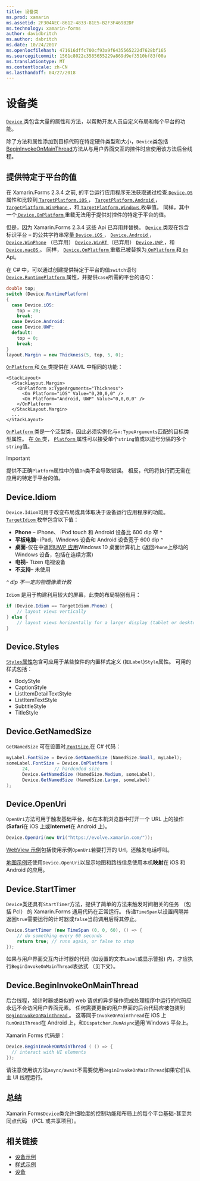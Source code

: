 ```yaml
---
title: 设备类
ms.prod: xamarin
ms.assetid: 2F304AEC-8612-4833-81E5-B2F3F469B2DF
ms.technology: xamarin-forms
author: davidbritch
ms.author: dabritch
ms.date: 10/24/2017
ms.openlocfilehash: 471616dffc700cf93a9f6435565222d7628bf165
ms.sourcegitcommit: 1561c8022c3585655229a869d9ef3510bf83f00a
ms.translationtype: MT
ms.contentlocale: zh-CN
ms.lasthandoff: 04/27/2018
---
```

# <a name="device-class"></a>设备类

[ `Device` ](https://developer.xamarin.com/api/type/Xamarin.Forms.Device/)类包含大量的属性和方法，以帮助开发人员自定义布局和每个平台的功能。

除了方法和属性添加到目标代码在特定硬件类型和大小，`Device`类包括[BeginInvokeOnMainThread](#Device_BeginInvokeOnMainThread)方法从与用户界面交互的控件时应使用该方法后台线程。

<a name="providing-platform-values" />

## <a name="providing-platform-specific-values"></a>提供特定于平台的值

在 Xamarin.Forms 2.3.4 之前, 的平台运行应用程序无法获取通过检查[ `Device.OS` ](https://developer.xamarin.com/api/property/Xamarin.Forms.Device.OS/)属性和比较到[ `TargetPlatform.iOS` ](https://developer.xamarin.com/api/field/Xamarin.Forms.TargetPlatform.iOS/)， [`TargetPlatform.Android` ](https://developer.xamarin.com/api/field/Xamarin.Forms.TargetPlatform.Android/)， [ `TargetPlatform.WinPhone` ](https://developer.xamarin.com/api/field/Xamarin.Forms.TargetPlatform.WinPhone/)，和[ `TargetPlatform.Windows` ](https://developer.xamarin.com/api/field/Xamarin.Forms.TargetPlatform.Windows/)枚举值。 同样，其中一个[ `Device.OnPlatform` ](https://developer.xamarin.com/api/member/Xamarin.Forms.Device.OnPlatform/p/System.Action/System.Action/System.Action/System.Action/)重载无法用于提供对控件的特定于平台的值。

但是，因为 Xamarin.Forms 2.3.4 这些 Api 已弃用并替换。 [ `Device` ](https://developer.xamarin.com/api/type/Xamarin.Forms.Device/)类现在包含标识平台 – 的公共字符串常量[ `Device.iOS` ](https://developer.xamarin.com/api/field/Xamarin.Forms.Device.iOS/)， [ `Device.Android` ](https://developer.xamarin.com/api/field/Xamarin.Forms.Device.Android/)， [ `Device.WinPhone`](https://developer.xamarin.com/api/field/Xamarin.Forms.Device.WinPhone/) （已弃用） [ `Device.WinRT` ](https://developer.xamarin.com/api/field/Xamarin.Forms.Device.WinRT/) （已弃用） [ `Device.UWP` ](https://developer.xamarin.com/api/field/Xamarin.Forms.Device.UWP/)，和[ `Device.macOS` ](https://developer.xamarin.com/api/field/Xamarin.Forms.Device.macOS/)。 同样， [ `Device.OnPlatform` ](https://developer.xamarin.com/api/member/Xamarin.Forms.Device.OnPlatform/p/System.Action/System.Action/System.Action/System.Action/)重载已被替换为[ `OnPlatform` ](https://developer.xamarin.com/api/type/Xamarin.Forms.OnPlatform%3CT%3E/)和[ `On` ](https://developer.xamarin.com/api/type/Xamarin.Forms.On/) Api。

在 C# 中，可以通过创建提供特定于平台的值`switch`语句[ `Device.RuntimePlatform` ](https://developer.xamarin.com/api/property/Xamarin.Forms.Device.RuntimePlatform/)属性，并提供`case`所需的平台的语句：

```csharp
double top;
switch (Device.RuntimePlatform)
{
  case Device.iOS:
    top = 20;
    break;
  case Device.Android:
  case Device.UWP:
  default:
    top = 0;
    break;
}
layout.Margin = new Thickness(5, top, 5, 0);
```

[ `OnPlatform` ](https://developer.xamarin.com/api/type/Xamarin.Forms.OnPlatform%3CT%3E/)和[ `On` ](https://developer.xamarin.com/api/type/Xamarin.Forms.On/)类提供在 XAML 中相同的功能：

```xaml
<StackLayout>
  <StackLayout.Margin>
    <OnPlatform x:TypeArguments="Thickness">
      <On Platform="iOS" Value="0,20,0,0" />
      <On Platform="Android, UWP" Value="0,0,0,0" />
    </OnPlatform>
  </StackLayout.Margin>
  ...
</StackLayout>
```

[ `OnPlatform` ](https://developer.xamarin.com/api/type/Xamarin.Forms.OnPlatform%3CT%3E/)类是一个泛型类，因此必须实例化与`x:TypeArguments`匹配的目标类型属性。 在[ `On` ](https://developer.xamarin.com/api/type/Xamarin.Forms.On/)类， [ `Platform` ](https://developer.xamarin.com/api/property/Xamarin.Forms.On.Platform/)属性可以接受单个`string`值或以逗号分隔的多个`string`值。

> [!IMPORTANT]
> 提供不正确`Platform`属性中的值`On`类不会导致错误。 相反，代码将执行而无需在应用的特定于平台的值。

<a name="Device_Idiom" />

## <a name="deviceidiom"></a>Device.Idiom

`Device.Idiom`可用于改变布局或具体取决于设备运行应用程序的功能。 [ `TargetIdiom` ](https://developer.xamarin.com/api/type/Xamarin.Forms.TargetIdiom/)枚举包含以下值：

-  **Phone** – iPhone、 iPod touch 和 Android 设备比 600 dip 窄 ^
-  **平板电脑**– iPad，Windows 设备和 Android 设备宽于 600 dip ^
-  **桌面**-仅在中返回[UWP 应用](~/xamarin-forms/platform/windows/installation/index.md)Windows 10 桌面计算机上 (返回`Phone`上移动的 Windows 设备，包括在连续方案)
-  **电视**– Tizen 电视设备
-  **不支持**– 未使用

*^ dip 不一定的物理像素计数*

`Idiom` 是用于构建利用较大的屏幕，此类的布局特别有用：

```csharp
if (Device.Idiom == TargetIdiom.Phone) {
    // layout views vertically
} else {
    // layout views horizontally for a larger display (tablet or desktop)
}
```

<a name="Device_Styles" />

## <a name="devicestyles"></a>Device.Styles

[ `Styles`属性](~/xamarin-forms/user-interface/styles/index.md)包含可应用于某些控件的内置样式定义 (如`Label`)`Style`属性。 可用的样式包括：

* BodyStyle
* CaptionStyle
* ListItemDetailTextStyle
* ListItemTextStyle
* SubtitleStyle
* TitleStyle

<a name="Device_GetNamedSize" />

## <a name="devicegetnamedsize"></a>Device.GetNamedSize

`GetNamedSize` 可在设置时[ `FontSize` ](~/xamarin-forms/user-interface/text/fonts.md)在 C# 代码：

```csharp
myLabel.FontSize = Device.GetNamedSize (NamedSize.Small, myLabel);
someLabel.FontSize = Device.OnPlatform (
      24,         // hardcoded size
      Device.GetNamedSize (NamedSize.Medium, someLabel),
      Device.GetNamedSize (NamedSize.Large, someLabel)
);
```

<a name="Device_OpenUri" />

## <a name="deviceopenuri"></a>Device.OpenUri

`OpenUri`方法可用于触发基础平台，如在本机浏览器中打开一个 URL 上的操作 (**Safari**在 iOS 上或**Internet**在 Android 上)。

```csharp
Device.OpenUri(new Uri("https://evolve.xamarin.com/"));
```

[WebView 示例](https://github.com/xamarin/xamarin-forms-samples/blob/master/WorkingWithWebview/WorkingWithWebview/WebAppPage.cs)包括使用示例`OpenUri`若要打开的 Url，还触发电话呼叫。

[地图示例](https://github.com/xamarin/xamarin-forms-samples/blob/master/WorkingWithMaps/WorkingWithMaps/MapAppPage.cs)还使用`Device.OpenUri`以显示地图和路线信息使用本机**映射**在 iOS 和 Android 的应用。

<a name="Device_StartTimer" />

## <a name="devicestarttimer"></a>Device.StartTimer

`Device`类还具有`StartTimer`方法，提供了简单的方法来触发时间相关的任务 （包括 Pcl） 的 Xamarin.Forms 通用代码在正常运行。 传递`TimeSpan`以设置间隔并返回`true`需要运行的计时器或`false`当前调用后将其停止。

```csharp
Device.StartTimer (new TimeSpan (0, 0, 60), () => {
    // do something every 60 seconds
    return true; // runs again, or false to stop
});
```

如果与用户界面交互内计时器的代码 (如设置的文本`Label`或显示警报) 内，才应执行`BeginInvokeOnMainThread`表达式 （见下文）。

<a name="Device_BeginInvokeOnMainThread" />

## <a name="devicebegininvokeonmainthread"></a>Device.BeginInvokeOnMainThread

后台线程，如计时器或类似的 web 请求的异步操作完成处理程序中运行的代码应永远不会访问用户界面元素。 任何需要更新的用户界面的后台代码应被包装到[ `BeginInvokeOnMainThread` ](https://developer.xamarin.com/api/member/Xamarin.Forms.Device.BeginInvokeOnMainThread/p/System.Action/)。 这等同于`InvokeOnMainThread`在 iOS 上`RunOnUiThread`在 Android 上，和`Dispatcher.RunAsync`通用 Windows 平台上。

Xamarin.Forms 代码是：

```csharp
Device.BeginInvokeOnMainThread ( () => {
  // interact with UI elements
});
```

请注意使用该方法`async/await`不需要使用`BeginInvokeOnMainThread`如果它们从主 UI 线程运行。

## <a name="summary"></a>总结

Xamarin.Forms`Device`类允许细粒度的控制功能和布局上的每个平台基础-甚至共同点代码 （PCL 或共享项目）。


## <a name="related-links"></a>相关链接

- [设备示例](https://developer.xamarin.com/samples/xamarin-forms/WorkingWithDevice/)
- [样式示例](https://developer.xamarin.com/samples/xamarin-forms/WorkingWithStyles/)
- [设备](https://developer.xamarin.com/api/type/Xamarin.Forms.Device/)
